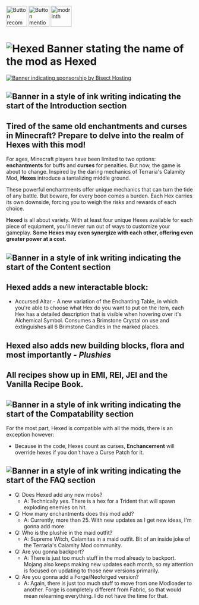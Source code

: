 [<img src="https://i.imgur.com/U7qHdp4.png" alt="Button recommending and linking to EMI" height="56"/>](https://modrinth.com/mod/emi)
[<img src="https://i.imgur.com/Ol1Tcf8.png" alt="Button mentioning the requirement of and linking to the Fabric API" height="56"/>](https://modrinth.com/mod/fabric-api)
[<img alt="modrinth" height="56" src="https://cdn.jsdelivr.net/npm/@intergrav/devins-badges@3/assets/cozy/available/modrinth_vector.svg">](https://modrinth.com/mod/hexed)

# ![Hexed Banner stating the name of the mod as Hexed](https://raw.githubusercontent.com/BackupCup/hexed/master/banner.webp)

[![Banner indicating sponsorship by Bisect Hosting](https://raw.githubusercontent.com/BackupCup/hexed/master/BH_sponsor.webp)](https://bisecthosting.com/backupcup)

## ![Banner in a style of ink writing indicating the start of the Introduction section](https://www.bisecthosting.com/images/CF/Hexed/BH_HEX_intro.webp)

## Tired of the same old enchantments and curses in Minecraft? Prepare to delve into the realm of **Hexes** with this mod! 

For ages, Minecraft players have been limited to two options: **enchantments** for buffs and **curses** for penalties. But now, the game is about to change. Inspired by the daring mechanics of Terraria's Calamity Mod, **Hexes** introduce a tantalizing middle ground. 

These powerful enchantments offer unique mechanics that can turn the tide of any battle. But beware, for every boon comes a burden. Each Hex carries its own downside, forcing you to weigh the risks and rewards of each choice.

**Hexed** is all about variety. With at least four unique Hexes available for each piece of equipment, you'll never run out of ways to customize your gameplay. **Some Hexes may even synergize with each other, offering even greater power at a cost.**

## ![Banner in a style of ink writing indicating the start of the Content section](https://www.bisecthosting.com/images/CF/Hexed/BH_HEX_content.webp)

## Hexed adds a new interactable block:
  - Accursed Altar - A new variation of the Enchanting Table, in which you're able to choose what Hex do you want to put on the item, each Hex has a detailed description that is visible when hovering over it's Alchemical Symbol. Consumes a Brimstone Crystal on use and extinguishes all 6 Brimstone Candles in the marked places.

## **Hexed** also adds new building blocks, flora and most importantly - ***Plushies***

## All recipes show up in EMI, REI, JEI and the Vanilla Recipe Book.

## ![Banner in a style of ink writing indicating the start of the Compatability section](https://www.bisecthosting.com/images/CF/Hexed/BH_HEX_comp.webp)

For the most part, Hexed is compatible with all the mods, there is an exception however:
 - Because in the code, Hexes count as curses, **Enchancement** will override hexes if you don't have a Curse Patch for it.

## ![Banner in a style of ink writing indicating the start of the FAQ section](https://www.bisecthosting.com/images/CF/Hexed/BH_HEX_faq.webp)

- Q: Does Hexed add any new mobs?
  - A: Technically yes. There is a hex for a Trident that will spawn exploding enemies on hit.
- Q: How many enchantments does this mod add?
  - A: Currently, more than 25. With new updates as I get new ideas, I'm gonna add more
- Q: Who is the plushie in the maid outfit?
  - A: Supreme Witch, Calamitas in a maid outfit. Bit of an inside joke of the Terraria's Calamity Mod community.
- Q: Are you gonna backport?
  - A: There is just too much stuff in the mod already to backport. Mojang also keeps making new updates each month, so my attention is focused on updating to those new versions primarily.
- Q: Are you gonna add a Forge/Neoforged version?
  - A: Again, there is just too much stuff to move from one Modloader to another. Forge is completely different from Fabric, so that would mean relearning everything. I do not have the time for that.
